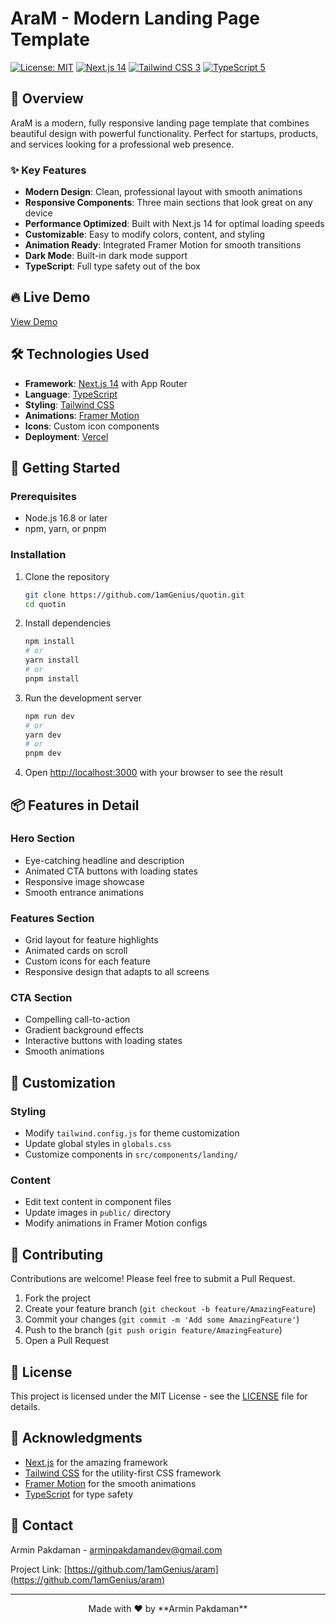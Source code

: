 # AraM - Modern Landing Page Template

[![License: MIT](https://img.shields.io/badge/License-MIT-blue.svg)](LICENSE)
[![Next.js 14](https://img.shields.io/badge/Next.js-14-black)](https://nextjs.org/)
[![Tailwind CSS 3](https://img.shields.io/badge/Tailwind-3.0-blue.svg)](https://tailwindcss.com/)
[![TypeScript 5](https://img.shields.io/badge/TypeScript-5.0-blue.svg)](https://www.typescriptlang.org/)

## 🌟 Overview

AraM is a modern, fully responsive landing page template that combines beautiful design with powerful functionality. Perfect for startups, products, and services looking for a professional web presence.

### ✨ Key Features

- **Modern Design**: Clean, professional layout with smooth animations
- **Responsive Components**: Three main sections that look great on any device
- **Performance Optimized**: Built with Next.js 14 for optimal loading speeds
- **Customizable**: Easy to modify colors, content, and styling
- **Animation Ready**: Integrated Framer Motion for smooth transitions
- **Dark Mode**: Built-in dark mode support
- **TypeScript**: Full type safety out of the box

## 🔥 Live Demo

[View Demo](your-demo-link)

## 🛠️ Technologies Used

- **Framework**: [Next.js 14](https://nextjs.org) with App Router
- **Language**: [TypeScript](https://www.typescriptlang.org)
- **Styling**: [Tailwind CSS](https://tailwindcss.com)
- **Animations**: [Framer Motion](https://www.framer.com/motion)
- **Icons**: Custom icon components
- **Deployment**: [Vercel](https://vercel.com)

## 🚀 Getting Started

### Prerequisites

- Node.js 16.8 or later
- npm, yarn, or pnpm

### Installation

1. Clone the repository
   ```bash
   git clone https://github.com/1amGenius/quotin.git
   cd quotin
   ```

2. Install dependencies
   ```bash
   npm install
   # or
   yarn install
   # or
   pnpm install
   ```

3. Run the development server
   ```bash
   npm run dev
   # or
   yarn dev
   # or
   pnpm dev
   ```

4. Open [http://localhost:3000](http://localhost:3000) with your browser to see the result

## 📦 Features in Detail

### Hero Section
- Eye-catching headline and description
- Animated CTA buttons with loading states
- Responsive image showcase
- Smooth entrance animations

### Features Section
- Grid layout for feature highlights
- Animated cards on scroll
- Custom icons for each feature
- Responsive design that adapts to all screens

### CTA Section
- Compelling call-to-action
- Gradient background effects
- Interactive buttons with loading states
- Smooth animations

## 🎨 Customization

### Styling
- Modify `tailwind.config.js` for theme customization
- Update global styles in `globals.css`
- Customize components in `src/components/landing/`

### Content
- Edit text content in component files
- Update images in `public/` directory
- Modify animations in Framer Motion configs

## 🤝 Contributing

Contributions are welcome! Please feel free to submit a Pull Request.

1. Fork the project
2. Create your feature branch (`git checkout -b feature/AmazingFeature`)
3. Commit your changes (`git commit -m 'Add some AmazingFeature'`)
4. Push to the branch (`git push origin feature/AmazingFeature`)
5. Open a Pull Request

## 📄 License

This project is licensed under the MIT License - see the [LICENSE](LICENSE) file for details.

## 🙏 Acknowledgments

- [Next.js](https://nextjs.org) for the amazing framework
- [Tailwind CSS](https://tailwindcss.com) for the utility-first CSS framework
- [Framer Motion](https://www.framer.com/motion) for the smooth animations
- [TypeScript](https://www.typescriptlang.org) for type safety

## 📧 Contact

Armin Pakdaman - [arminpakdamandev@gmail.com](mailto:arminpakdamandev@gmail.com)

Project Link: [https://github.com/1amGenius/aram](https://github.com/1amGenius/aram)

---

<p align="center">Made with ❤️ by **Armin Pakdaman**</p>
